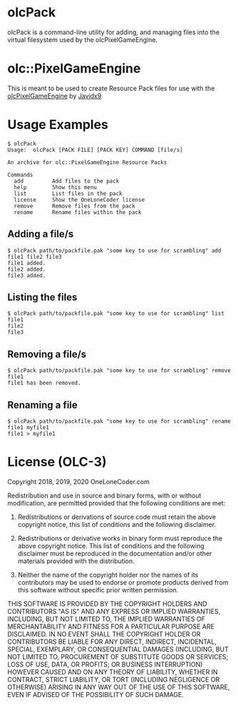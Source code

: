 # olcPack

olcPack is a command-line utility for adding, and managing
files into the virtual filesystem used by the olcPixelGameEngine.

# olc::PixelGameEngine

This is meant to be used to create Resource Pack files for use
with the [olcPixelGameEngine](https://github.com/OneLoneCoder/olcPixelGameEngine) by [Javidx9](https://github.com/OneLoneCoder)

# Usage Examples

```
$ olcPack 
Usage:	olcPack [PACK FILE] [PACK KEY] COMMAND [file/s]

An archive for olc::PixelGameEngine Resource Packs

Commands
  add         Add files to the pack
  help        Show this menu
  list        List files in the pack
  license     Show the OneLoneCoder license
  remove      Remove files from the pack
  rename      Rename files within the pack
```

## Adding a file/s

```
$ olcPack path/to/packfile.pak "some key to use for scrambling" add file1 file2 file3
file1 added.
file2 added.
file3 added.
```

## Listing the files
```
$ olcPack path/to/packfile.pak "some key to use for scrambling" list
file1
file2
file3
```

## Removing a file/s
```
$ olcPack path/to/packfile.pak "some key to use for scrambling" remove file1
file1 has been removed.
```
## Renaming a file
```
$ olcPack path/to/packfile.pak "some key to use for scrambling" rename file1 myfile1
file1 > myfile1
```

# License (OLC-3)

Copyright 2018, 2019, 2020 OneLoneCoder.com

Redistribution and use in source and binary forms, with or without 
modification, are permitted provided that the following conditions 
are met:

1. Redistributions or derivations of source code must retain the above 
   copyright notice, this list of conditions and the following disclaimer.

2. Redistributions or derivative works in binary form must reproduce 
   the above copyright notice. This list of conditions and the following 
   disclaimer must be reproduced in the documentation and/or other 
   materials provided with the distribution.

3. Neither the name of the copyright holder nor the names of its 
   contributors may be used to endorse or promote products derived 
   from this software without specific prior written permission.
    
THIS SOFTWARE IS PROVIDED BY THE COPYRIGHT HOLDERS AND CONTRIBUTORS 
"AS IS" AND ANY EXPRESS OR IMPLIED WARRANTIES, INCLUDING, BUT NOT 
LIMITED TO, THE IMPLIED WARRANTIES OF MERCHANTABILITY AND FITNESS FOR 
A PARTICULAR PURPOSE ARE DISCLAIMED. IN NO EVENT SHALL THE COPYRIGHT 
HOLDER OR CONTRIBUTORS BE LIABLE FOR ANY DIRECT, INDIRECT, INCIDENTAL, 
SPECIAL, EXEMPLARY, OR CONSEQUENTIAL DAMAGES (INCLUDING, BUT NOT 
LIMITED TO, PROCUREMENT OF SUBSTITUTE GOODS OR SERVICES; LOSS OF USE, 
DATA, OR PROFITS; OR BUSINESS INTERRUPTION) HOWEVER CAUSED AND ON ANY 
THEORY OF LIABILITY, WHETHER IN CONTRACT, STRICT LIABILITY, OR TORT 
(INCLUDING NEGLIGENCE OR OTHERWISE) ARISING IN ANY WAY OUT OF THE USE
OF THIS SOFTWARE, EVEN IF ADVISED OF THE POSSIBILITY OF SUCH DAMAGE.